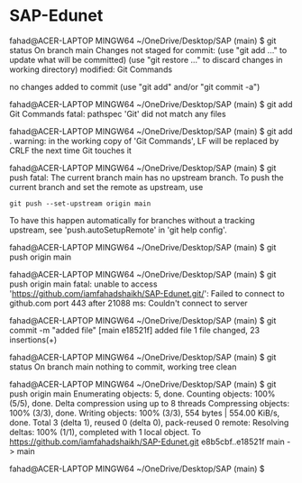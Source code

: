 # SAP-Edunet
fahad@ACER-LAPTOP MINGW64 ~/OneDrive/Desktop/SAP (main)
$ git status
On branch main
Changes not staged for commit:
  (use "git add <file>..." to update what will be committed)
  (use "git restore <file>..." to discard changes in working directory)
        modified:   Git Commands

no changes added to commit (use "git add" and/or "git commit -a")

fahad@ACER-LAPTOP MINGW64 ~/OneDrive/Desktop/SAP (main)
$ git add Git Commands
fatal: pathspec 'Git' did not match any files

fahad@ACER-LAPTOP MINGW64 ~/OneDrive/Desktop/SAP (main)
$ git add .
warning: in the working copy of 'Git Commands', LF will be replaced by CRLF the next time Git touches it

fahad@ACER-LAPTOP MINGW64 ~/OneDrive/Desktop/SAP (main)
$ git push
fatal: The current branch main has no upstream branch.
To push the current branch and set the remote as upstream, use

    git push --set-upstream origin main

To have this happen automatically for branches without a tracking
upstream, see 'push.autoSetupRemote' in 'git help config'.


fahad@ACER-LAPTOP MINGW64 ~/OneDrive/Desktop/SAP (main)
$ git push origin main


fahad@ACER-LAPTOP MINGW64 ~/OneDrive/Desktop/SAP (main)
$ git push origin main
fatal: unable to access 'https://github.com/iamfahadshaikh/SAP-Edunet.git/': Failed to connect to github.com port 443 after 21088 ms: Couldn't connect to server

fahad@ACER-LAPTOP MINGW64 ~/OneDrive/Desktop/SAP (main)
$ git commit -m "added file"
[main e18521f] added file
 1 file changed, 23 insertions(+)

fahad@ACER-LAPTOP MINGW64 ~/OneDrive/Desktop/SAP (main)
$ git status
On branch main
nothing to commit, working tree clean

fahad@ACER-LAPTOP MINGW64 ~/OneDrive/Desktop/SAP (main)
$ git push origin main
Enumerating objects: 5, done.
Counting objects: 100% (5/5), done.
Delta compression using up to 8 threads
Compressing objects: 100% (3/3), done.
Writing objects: 100% (3/3), 554 bytes | 554.00 KiB/s, done.
Total 3 (delta 1), reused 0 (delta 0), pack-reused 0
remote: Resolving deltas: 100% (1/1), completed with 1 local object.
To https://github.com/iamfahadshaikh/SAP-Edunet.git
   e8b5cbf..e18521f  main -> main

fahad@ACER-LAPTOP MINGW64 ~/OneDrive/Desktop/SAP (main)
$
